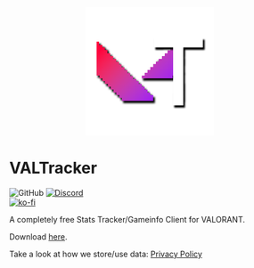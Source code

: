 <p align="center"><img width="230px" src="iconss/VALTracker_Logo_default.png"></p> 

<p align="center">
  <h1>VALTracker</h1>
</p>

![GitHub](https://img.shields.io/github/license/VALTracker/DesktopClient?label=License) [![Discord](https://img.shields.io/discord/927898163094900777?color=%235865F2&label=Our%20Discord)](https://discord.gg/aJfQ4yHysG)<br> [![ko-fi](https://ko-fi.com/img/githubbutton_sm.svg)](https://ko-fi.com/J3J2BUBT8)

A completely free Stats Tracker/Gameinfo Client for VALORANT.

Download [here](https://valtracker.gg/).

Take a look at how we store/use data: [Privacy Policy](https://valtracker.gg/privacy)
